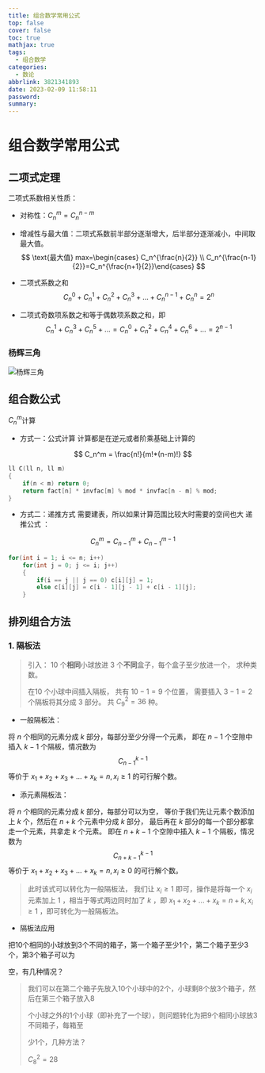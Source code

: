 ```yaml
---
title: 组合数学常用公式
top: false
cover: false
toc: true
mathjax: true
tags:
  - 组合数学
categories:
  - 数论
abbrlink: 3821341893
date: 2023-02-09 11:58:11
password:
summary:
---
```


# 组合数学常用公式

## 二项式定理

二项式系数相关性质：

- 对称性：$C_n^m = C_n^{n-m}$

- 增减性与最大值：二项式系数前半部分逐渐增大，后半部分逐渐减小，中间取最大值。
  $$
  \text{最大值} max=\begin{cases} C_n^{\frac{n}{2}} \\ C_n^{\frac{n-1}{2}}=C_n^{\frac{n+1}{2}}\end{cases}
  $$

- 二项式系数之和
  $$
  C_n^0+C_n^1+C_n^2+C_n^3+...+C_n^{n-1}+C_n^n=2^n
  $$

- 二项式奇数项系数之和等于偶数项系数之和，即
  $$
  C_n^1+C_n^3+C_n^5+...=C_n^0+C_n^2+C_n^4+C_n^6+...=2^{n-1}
  $$
  

### 杨辉三角

![杨辉三角](3821341893/image-20230209115625513.png)

## 组合数公式

$C_n^m$计算

- 方式一：公式计算
  计算都是在逆元或者阶乘基础上计算的

$$
C_n^m = \frac{n!}{m!*(n-m)!}
$$

```cpp
ll C(ll n, ll m)
{
	if(n < m) return 0;
	return fact[n] * invfac[m] % mod * invfac[n - m] % mod;
}
```

- 方式二：递推方式
  需要建表，所以如果计算范围比较大时需要的空间也大
  递推公式 ： 

$$
C_n^m = C_{n-1}^{m} + C_{n-1}^{m-1}
$$



```cpp
for(int i = 1; i <= n; i++)
	for(int j = 0; j <= i; j++)
	{
		if(i == j || j == 0) c[i][j] = 1;
		else c[i][j] = c[i - 1][j - 1] + c[i - 1][j];
	}
```



## 排列组合方法

### 1. 隔板法

> 引入： 10 个**相同**小球放进 3 个**不同**盒子，每个盒子至少放进一个， 求种类数。
>
> 在10 个小球中间插入隔板， 共有 $10-1=9$ 个位置， 需要插入 $3-1=2$ 个隔板将其分成 3 部分。 共 $C_9^2 = 36$ 种。

- 一般隔板法：

将 $n$ 个相同的元素分成 $k$ 部分，每部分至少分得一个元素， 即在 $n-1$ 个空隙中插入 $k-1$ 个隔板，情况数为 
$$
C_{n-1}^{k-1}
$$
等价于 $x_1+ x_2+x_3+...+x_k=n, x_i \geq 1$ 的可行解个数。

- 添元素隔板法：

将 $n$ 个相同的元素分成 $k$ 部分，每部分可以为空， 等价于我们先让元素个数添加上 $k$ 个，然后在 $n+k$ 个元素中分成 $k$ 部分， 最后再在 $k$ 部分的每一个部分都拿走一个元素，共拿走 $k$ 个元素。 即在 $n+k-1$ 个空隙中插入 $k-1$ 个隔板，情况数为 
$$
C_{n+k-1}^{k-1}
$$
等价于 $x_1+ x_2+x_3+...+x_k=n, x_i \geq 0$ 的可行解个数。

> 此时该式可以转化为一般隔板法， 我们让 $x_i \geq 1$ 即可，操作是将每一个 $x_i$ 元素加上 $1$ ，相当于等式两边同时加了 $k$ ，即 $x_1+x_2+...+x_k=n+k,x_i \geq 1$ ，即可转化为一般隔板法。

- 隔板法应用

把10个相同的小球放到3个不同的箱子，第一个箱子至少1个，第二个箱子至少3个，第3个箱子可以为

空，有几种情况？

> 我们可以在第二个箱子先放入10个小球中的2个，小球剩8个放3个箱子，然后在第三个箱子放入8
>
> 个小球之外的1个小球（即补充了一个球），则问题转化为把9个相同小球放3不同箱子，每箱至
>
> 少1个，几种方法？ 
>
> $C^2_8=28$



